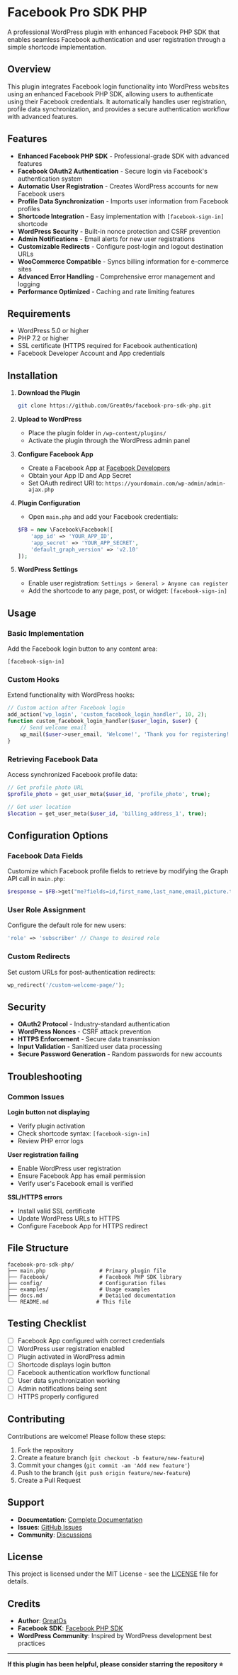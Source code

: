 # Facebook Pro SDK PHP

A professional WordPress plugin with enhanced Facebook PHP SDK that enables seamless Facebook authentication and user registration through a simple shortcode implementation.

## Overview

This plugin integrates Facebook login functionality into WordPress websites using an enhanced Facebook PHP SDK, allowing users to authenticate using their Facebook credentials. It automatically handles user registration, profile data synchronization, and provides a secure authentication workflow with advanced features.

## Features

- **Enhanced Facebook PHP SDK** - Professional-grade SDK with advanced features
- **Facebook OAuth2 Authentication** - Secure login via Facebook's authentication system
- **Automatic User Registration** - Creates WordPress accounts for new Facebook users
- **Profile Data Synchronization** - Imports user information from Facebook profiles
- **Shortcode Integration** - Easy implementation with `[facebook-sign-in]` shortcode
- **WordPress Security** - Built-in nonce protection and CSRF prevention
- **Admin Notifications** - Email alerts for new user registrations
- **Customizable Redirects** - Configure post-login and logout destination URLs
- **WooCommerce Compatible** - Syncs billing information for e-commerce sites
- **Advanced Error Handling** - Comprehensive error management and logging
- **Performance Optimized** - Caching and rate limiting features

## Requirements

- WordPress 5.0 or higher
- PHP 7.2 or higher
- SSL certificate (HTTPS required for Facebook authentication)
- Facebook Developer Account and App credentials

## Installation

1. **Download the Plugin**
   ```bash
   git clone https://github.com/Great0s/facebook-pro-sdk-php.git
   ```

2. **Upload to WordPress**
   - Place the plugin folder in `/wp-content/plugins/`
   - Activate the plugin through the WordPress admin panel

3. **Configure Facebook App**
   - Create a Facebook App at [Facebook Developers](https://developers.facebook.com/)
   - Obtain your App ID and App Secret
   - Set OAuth redirect URI to: `https://yourdomain.com/wp-admin/admin-ajax.php`

4. **Plugin Configuration**
   - Open `main.php` and add your Facebook credentials:
   ```php
   $FB = new \Facebook\Facebook([
       'app_id' => 'YOUR_APP_ID',
       'app_secret' => 'YOUR_APP_SECRET',
       'default_graph_version' => 'v2.10'
   ]);
   ```

5. **WordPress Settings**
   - Enable user registration: `Settings > General > Anyone can register`
   - Add the shortcode to any page, post, or widget: `[facebook-sign-in]`

## Usage

### Basic Implementation
Add the Facebook login button to any content area:
```
[facebook-sign-in]
```

### Custom Hooks
Extend functionality with WordPress hooks:
```php
// Custom action after Facebook login
add_action('wp_login', 'custom_facebook_login_handler', 10, 2);
function custom_facebook_login_handler($user_login, $user) {
    // Send welcome email
    wp_mail($user->user_email, 'Welcome!', 'Thank you for registering!');
}
```

### Retrieving Facebook Data
Access synchronized Facebook profile data:
```php
// Get profile photo URL
$profile_photo = get_user_meta($user_id, 'profile_photo', true);

// Get user location
$location = get_user_meta($user_id, 'billing_address_1', true);
```

## Configuration Options

### Facebook Data Fields
Customize which Facebook profile fields to retrieve by modifying the Graph API call in `main.php`:
```php
$response = $FB->get("me?fields=id,first_name,last_name,email,picture.type(large)", $access_token);
```

### User Role Assignment
Configure the default role for new users:
```php
'role' => 'subscriber' // Change to desired role
```

### Custom Redirects
Set custom URLs for post-authentication redirects:
```php
wp_redirect('/custom-welcome-page/');
```

## Security

- **OAuth2 Protocol** - Industry-standard authentication
- **WordPress Nonces** - CSRF attack prevention
- **HTTPS Enforcement** - Secure data transmission
- **Input Validation** - Sanitized user data processing
- **Secure Password Generation** - Random passwords for new accounts

## Troubleshooting

### Common Issues

**Login button not displaying**
- Verify plugin activation
- Check shortcode syntax: `[facebook-sign-in]`
- Review PHP error logs

**User registration failing**
- Enable WordPress user registration
- Ensure Facebook App has email permission
- Verify user's Facebook email is verified

**SSL/HTTPS errors**
- Install valid SSL certificate
- Update WordPress URLs to HTTPS
- Configure Facebook App for HTTPS redirect

## File Structure

```
facebook-pro-sdk-php/
├── main.php                 # Primary plugin file
├── Facebook/                # Facebook PHP SDK library
├── config/                  # Configuration files
├── examples/                # Usage examples
├── docs.md                  # Detailed documentation
└── README.md               # This file
```

## Testing Checklist

- [ ] Facebook App configured with correct credentials
- [ ] WordPress user registration enabled
- [ ] Plugin activated in WordPress admin
- [ ] Shortcode displays login button
- [ ] Facebook authentication workflow functional
- [ ] User data synchronization working
- [ ] Admin notifications being sent
- [ ] HTTPS properly configured

## Contributing

Contributions are welcome! Please follow these steps:

1. Fork the repository
2. Create a feature branch (`git checkout -b feature/new-feature`)
3. Commit your changes (`git commit -am 'Add new feature'`)
4. Push to the branch (`git push origin feature/new-feature`)
5. Create a Pull Request

## Support

- **Documentation**: [Complete Documentation](docs.md)
- **Issues**: [GitHub Issues](https://github.com/Great0s/facebook-pro-sdk-php/issues)
- **Community**: [Discussions](https://github.com/Great0s/facebook-pro-sdk-php/discussions)

## License

This project is licensed under the MIT License - see the [LICENSE](LICENSE) file for details.

## Credits

- **Author**: [GreatOs](https://github.com/Great0S)
- **Facebook SDK**: [Facebook PHP SDK](https://developers.facebook.com/docs/php/)
- **WordPress Community**: Inspired by WordPress development best practices

---

**If this plugin has been helpful, please consider starring the repository ⭐**

